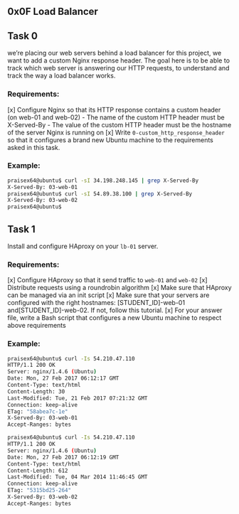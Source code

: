 ## 0x0F Load Balancer


## Task 0

 we’re placing our web servers behind a load balancer for this project, we want to add a custom Nginx response header. The goal here is to be able to track which web server is answering our HTTP requests, to understand and track the way a load balancer works.

### Requirements:

[x] Configure Nginx so that its HTTP response contains a custom header (on web-01 and web-02)
    - The name of the custom HTTP header must be X-Served-By
     - The value of the custom HTTP header must be the hostname of the server Nginx is running on
 [x] Write `0-custom_http_response_header` so that it configures a brand new Ubuntu machine to the requirements asked in this task.


 ### Example:

```bash
praisex64@ubuntu$ curl -sI 34.198.248.145 | grep X-Served-By
X-Served-By: 03-web-01
praisex64@ubuntu$ curl -sI 54.89.38.100 | grep X-Served-By
X-Served-By: 03-web-02
praisex64@ubuntu$
```


## Task 1

Install and configure HAproxy on your `lb-01` server.

### Requirements:

[x] Configure HAproxy so that it send traffic to `web-01` and `web-02`
[x] Distribute requests using a roundrobin algorithm
[x] Make sure that HAproxy can be managed via an init script
[x] Make sure that your servers are configured with the right hostnames: [STUDENT_ID]-web-01 and[STUDENT_ID]-web-02. If not, follow this tutorial.
[x] For your answer file, write a Bash script that configures a new Ubuntu machine to respect above     requirements


 ### Example:

```bash
praisex64@ubuntu$ curl -Is 54.210.47.110
HTTP/1.1 200 OK
Server: nginx/1.4.6 (Ubuntu)
Date: Mon, 27 Feb 2017 06:12:17 GMT
Content-Type: text/html
Content-Length: 30
Last-Modified: Tue, 21 Feb 2017 07:21:32 GMT
Connection: keep-alive
ETag: "58abea7c-1e"
X-Served-By: 03-web-01
Accept-Ranges: bytes

praisex64@ubuntu$ curl -Is 54.210.47.110
HTTP/1.1 200 OK
Server: nginx/1.4.6 (Ubuntu)
Date: Mon, 27 Feb 2017 06:12:19 GMT
Content-Type: text/html
Content-Length: 612
Last-Modified: Tue, 04 Mar 2014 11:46:45 GMT
Connection: keep-alive
ETag: "5315bd25-264"
X-Served-By: 03-web-02
Accept-Ranges: bytes
```